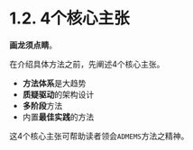 # 1.2. 4个核心主张

**画龙须点睛**。

在介绍具体方法之前，先阐述4个核心主张。

- **方法体系**是大趋势
- **质疑驱动**的架构设计
- **多阶段**方法
- 内置**最佳实践**的方法

这4个核心主张可帮助读者领会`ADMEMS`方法之精神。
